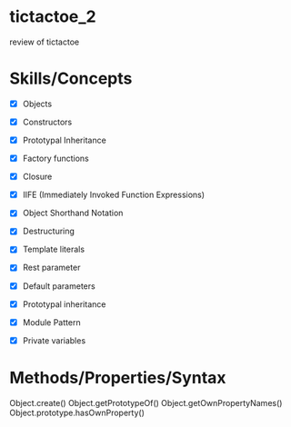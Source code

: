 # tictactoe_2
review of tictactoe

# Skills/Concepts
- [X] Objects
- [X] Constructors
- [X] Prototypal Inheritance
- [X] Factory functions
- [X] Closure
- [X] IIFE (Immediately Invoked Function Expressions)
- [X] Object Shorthand Notation
- [X] Destructuring
- [X] Template literals
- [X] Rest parameter
- [X] Default parameters
- [X] Prototypal inheritance
- [X] Module Pattern
- [X] Private variables


# Methods/Properties/Syntax
Object.create()
Object.getPrototypeOf()
Object.getOwnPropertyNames()
Object.prototype.hasOwnProperty()
